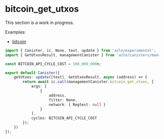 # bitcoin_get_utxos

This section is a work in progress.

Examples:

-   [bitcoin](https://github.com/demergent-labs/azle/tree/main/examples/bitcoin)

```typescript
import { Canister, ic, None, text, update } from 'azle/experimental';
import { GetUtxosResult, managementCanister } from 'azle/canisters/management';

const BITCOIN_API_CYCLE_COST = 100_000_000n;

export default Canister({
    getUtxos: update([text], GetUtxosResult, async (address) => {
        return await ic.call(managementCanister.bitcoin_get_utxos, {
            args: [
                {
                    address,
                    filter: None,
                    network: { Regtest: null }
                }
            ],
            cycles: BITCOIN_API_CYCLE_COST
        });
    })
});
```
